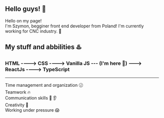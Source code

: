 ## Hello guys! :raising_hand:

Hello on my page! <br>
I'm Szymon, begginer front end developer from Poland! I'm currently working for CNC industry. :construction:

## My stuff and abbilities :hotsprings:

### HTML ----> CSS ----> Vanilla JS --- (I'm here :round_pushpin:) ---> ReactJs ----> TypeScript

-------------------------------------------------

Time management and organization :clock130: <br>
Teamwork :fire: <br>
Communication skills :lips: :ear: <br>
Creativity :gem: <br>
Working under pressure :scream: <br>




                                                  

















